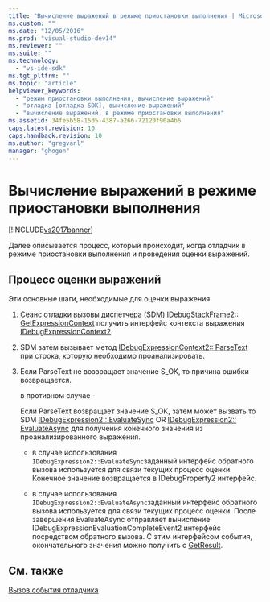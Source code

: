```yaml
---
title: "Вычисление выражений в режиме приостановки выполнения | Microsoft Docs"
ms.custom: ""
ms.date: "12/05/2016"
ms.prod: "visual-studio-dev14"
ms.reviewer: ""
ms.suite: ""
ms.technology: 
  - "vs-ide-sdk"
ms.tgt_pltfrm: ""
ms.topic: "article"
helpviewer_keywords: 
  - "режим приостановки выполнения, вычисление выражений"
  - "отладка [отладка SDK], вычисление выражений"
  - "вычисление выражений, в режиме приостановки выполнения"
ms.assetid: 34fe5b58-15d5-4387-a266-72120f90a4b6
caps.latest.revision: 10
caps.handback.revision: 10
ms.author: "gregvanl"
manager: "ghogen"
---
```

# Вычисление выражений в режиме приостановки выполнения
[!INCLUDE[vs2017banner](../../code-quality/includes/vs2017banner.md)]

Далее описывается процесс, который происходит, когда отладчик в режиме приостановки выполнения и проведения оценки выражений.  
  
## Процесс оценки выражений  
 Эти основные шаги, необходимые для оценки выражения:  
  
1.  Сеанс отладки вызовы диспетчера \(SDM\) [IDebugStackFrame2:: GetExpressionContext](../../extensibility/debugger/reference/idebugstackframe2-getexpressioncontext.md) получить интерфейс контекста выражения  [IDebugExpressionContext2](../../extensibility/debugger/reference/idebugexpressioncontext2.md).  
  
2.  SDM затем вызывает метод [IDebugExpressionContext2:: ParseText](../../extensibility/debugger/reference/idebugexpressioncontext2-parsetext.md) при строка, которую необходимо проанализировать.  
  
3.  Если ParseText не возвращает значение S\_OK, то причина ошибки возвращается.  
  
     в противном случае \-  
  
     Если ParseText возвращает значение S\_OK, затем может вызвать то SDM [IDebugExpression2:: EvaluateSync](../../extensibility/debugger/reference/idebugexpression2-evaluatesync.md) OR  [IDebugExpression2:: EvaluateAsync](../../extensibility/debugger/reference/idebugexpression2-evaluateasync.md) для получения конечного значения из проанализированного выражения.  
  
    -   в случае использования `IDebugExpression2::EvaluateSync`заданный интерфейс обратного вызова используется для связи текущих процесс оценки.  Конечное значение возвращается в IDebugProperty2 интерфейс.  
  
    -   в случае использования `IDebugExpression2::EvaluateAsync`заданный интерфейс обратного вызова используется для связи текущих процесс оценки.  После завершения EvaluateAsync отправляет вычисление IDebugExpressionEvaluationCompleteEvent2 интерфейс посредством обратного вызова.  С этим интерфейсом события, окончательного значения можно получить с [GetResult](../../extensibility/debugger/reference/idebugexpressionevaluationcompleteevent2-getresult.md).  
  
## См. также  
 [Вызов события отладчика](../../extensibility/debugger/calling-debugger-events.md)